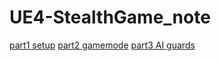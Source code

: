 # UE4-StealthGame_note

[part1 setup](https://arza-3d.github.io/doc-UE4_multiplayer_game_in_cpp/)
[part2 gamemode](https://arza-3d.github.io/doc-UE4_multiplayer_game_in_cpp_part2/)
[part3 AI guards](https://arza-3d.github.io/doc-UE4_multiplayer_game_in_cpp_part3/)
